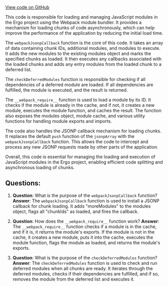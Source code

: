 [View code on GitHub](https://github.com/ergoplatform/ergo/src/main/resources/panel/static/js/runtime-main.219240e0.js.map)

This code is responsible for loading and managing JavaScript modules in the Ergo project using the Webpack module bundler. It provides a mechanism for loading chunks of code asynchronously, which can help improve the performance of the application by reducing the initial load time.

The `webpackJsonpCallback` function is the core of this code. It takes an array of data containing chunk IDs, additional modules, and modules to execute. It adds the new modules to the existing modules object and marks the specified chunks as loaded. It then executes any callbacks associated with the loaded chunks and adds any entry modules from the loaded chunk to a deferred list.

The `checkDeferredModules` function is responsible for checking if all dependencies of a deferred module are loaded. If all dependencies are fulfilled, the module is executed, and the result is returned.

The `__webpack_require__` function is used to load a module by its ID. It checks if the module is already in the cache, and if not, it creates a new module, executes the module function, and caches the result. The function also exposes the modules object, module cache, and various utility functions for handling module exports and imports.

The code also handles the JSONP callback mechanism for loading chunks. It replaces the default `push` function of the `jsonpArray` with the `webpackJsonpCallback` function. This allows the code to intercept and process any new JSONP requests made by other parts of the application.

Overall, this code is essential for managing the loading and execution of JavaScript modules in the Ergo project, enabling efficient code splitting and asynchronous loading of chunks.
## Questions: 
 1. **Question**: What is the purpose of the `webpackJsonpCallback` function?
   **Answer**: The `webpackJsonpCallback` function is used to install a JSONP callback for chunk loading. It adds "moreModules" to the modules object, flags all "chunkIds" as loaded, and fires the callback.

2. **Question**: How does the `__webpack_require__` function work?
   **Answer**: The `__webpack_require__` function checks if a module is in the cache, and if it is, it returns the module's exports. If the module is not in the cache, it creates a new module, puts it into the cache, executes the module function, flags the module as loaded, and returns the module's exports.

3. **Question**: What is the purpose of the `checkDeferredModules` function?
   **Answer**: The `checkDeferredModules` function is used to check and run deferred modules when all chunks are ready. It iterates through the deferred modules, checks if their dependencies are fulfilled, and if so, removes the module from the deferred list and executes it.